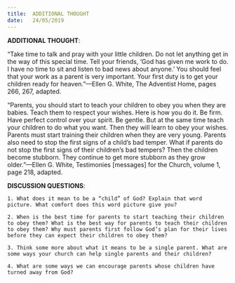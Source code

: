```yaml
---
title:  ADDITIONAL THOUGHT
date:   24/05/2019
---
```


**ADDITIONAL THOUGHT**: 

“Take time to talk and pray with your little children. Do not let anything get in the way of this special time. Tell your friends, ‘God has given me work to do. I have no time to sit and listen to bad news about anyone.’ You should feel that your work as a parent is very important. Your first duty is to get your children ready for heaven.”—Ellen G. White, The Adventist Home, pages 266, 267, adapted.
 
“Parents, you should start to teach your children to obey you when they are babies. Teach them to respect your wishes. Here is how you do it. Be firm. Have perfect control over your spirit. Be gentle. But at the same time teach your children to do what you want. Then they will learn to obey your wishes. Parents must start training their children when they are very young. Parents also need to stop the first signs of a child’s bad temper. What if parents do not stop the first signs of their children’s bad tempers? Then the children become stubborn. They continue to get more stubborn as they grow older.”—Ellen G. White, Testimonies [messages] for the Church, volume 1, page 218, adapted. 

**DISCUSSION QUESTIONS**:

`1. What does it mean to be a “child” of God? Explain that word picture. What comfort does this word picture give you?`

`2. When is the best time for parents to start teaching their children to obey them? What is the best way for parents to teach their children to obey them? Why must parents first follow God’s plan for their lives before they can expect their children to obey them?`

`3. Think some more about what it means to be a single parent. What are some ways your church can help single parents and their children?`

`4. What are some ways we can encourage parents whose children have turned away from God?`
